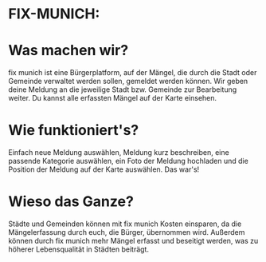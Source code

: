 FIX-MUNICH:
===========

Was machen wir?
===============
fix munich ist eine Bürgerplatform, auf der Mängel, die durch die Stadt oder Gemeinde verwaltet werden sollen, gemeldet werden können. Wir geben deine Meldung an die jeweilige Stadt bzw. Gemeinde zur Bearbeitung weiter. Du kannst alle erfassten Mängel auf der Karte einsehen.

Wie funktioniert's?
===================
Einfach neue Meldung auswählen, Meldung kurz beschreiben, eine passende Kategorie auswählen, ein Foto der Meldung hochladen und die Position der Meldung auf der Karte auswählen. Das war's!

Wieso das Ganze?
================
Städte und Gemeinden können mit fix munich Kosten einsparen, da die Mängelerfassung durch euch, die Bürger, übernommen wird. Außerdem können durch fix munich mehr Mängel erfasst und beseitigt werden, was zu höherer Lebensqualität in Städten beiträgt.

